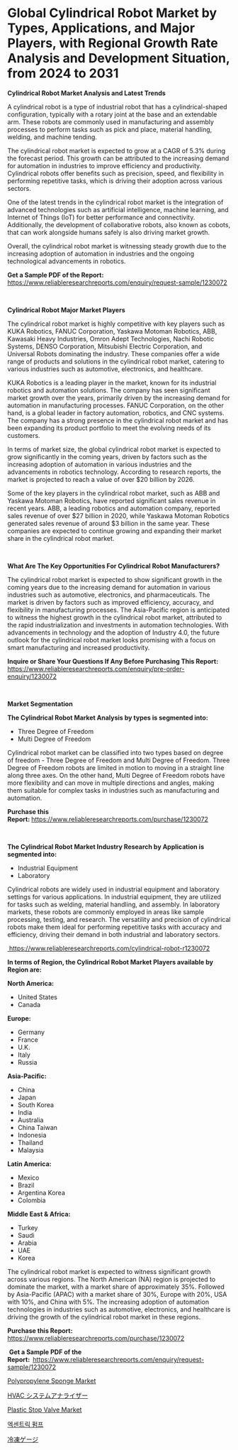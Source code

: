 <p><h1>Global Cylindrical Robot Market by Types, Applications, and Major Players, with Regional Growth Rate Analysis and Development Situation, from 2024 to 2031</h1></p><p><strong>Cylindrical Robot Market Analysis and Latest Trends</strong></p>
<p><p>A cylindrical robot is a type of industrial robot that has a cylindrical-shaped configuration, typically with a rotary joint at the base and an extendable arm. These robots are commonly used in manufacturing and assembly processes to perform tasks such as pick and place, material handling, welding, and machine tending.</p><p>The cylindrical robot market is expected to grow at a CAGR of 5.3% during the forecast period. This growth can be attributed to the increasing demand for automation in industries to improve efficiency and productivity. Cylindrical robots offer benefits such as precision, speed, and flexibility in performing repetitive tasks, which is driving their adoption across various sectors.</p><p>One of the latest trends in the cylindrical robot market is the integration of advanced technologies such as artificial intelligence, machine learning, and Internet of Things (IoT) for better performance and connectivity. Additionally, the development of collaborative robots, also known as cobots, that can work alongside humans safely is also driving market growth.</p><p>Overall, the cylindrical robot market is witnessing steady growth due to the increasing adoption of automation in industries and the ongoing technological advancements in robotics.</p></p>
<p><strong>Get a Sample PDF of the Report:&nbsp;</strong> <a href="https://www.reliableresearchreports.com/enquiry/request-sample/1230072">https://www.reliableresearchreports.com/enquiry/request-sample/1230072</a></p>
<p>&nbsp;</p>
<p><strong>Cylindrical Robot Major Market Players</strong></p>
<p><p>The cylindrical robot market is highly competitive with key players such as KUKA Robotics, FANUC Corporation, Yaskawa Motoman Robotics, ABB, Kawasaki Heavy Industries, Omron Adept Technologies, Nachi Robotic Systems, DENSO Corporation, Mitsubishi Electric Corporation, and Universal Robots dominating the industry. These companies offer a wide range of products and solutions in the cylindrical robot market, catering to various industries such as automotive, electronics, and healthcare.</p><p>KUKA Robotics is a leading player in the market, known for its industrial robotics and automation solutions. The company has seen significant market growth over the years, primarily driven by the increasing demand for automation in manufacturing processes. FANUC Corporation, on the other hand, is a global leader in factory automation, robotics, and CNC systems. The company has a strong presence in the cylindrical robot market and has been expanding its product portfolio to meet the evolving needs of its customers.</p><p>In terms of market size, the global cylindrical robot market is expected to grow significantly in the coming years, driven by factors such as the increasing adoption of automation in various industries and the advancements in robotics technology. According to research reports, the market is projected to reach a value of over $20 billion by 2026.</p><p>Some of the key players in the cylindrical robot market, such as ABB and Yaskawa Motoman Robotics, have reported significant sales revenue in recent years. ABB, a leading robotics and automation company, reported sales revenue of over $27 billion in 2020, while Yaskawa Motoman Robotics generated sales revenue of around $3 billion in the same year. These companies are expected to continue growing and expanding their market share in the cylindrical robot market.</p></p>
<p>&nbsp;</p>
<p><strong>What Are The Key Opportunities For Cylindrical Robot Manufacturers?</strong></p>
<p><p>The cylindrical robot market is expected to show significant growth in the coming years due to the increasing demand for automation in various industries such as automotive, electronics, and pharmaceuticals. The market is driven by factors such as improved efficiency, accuracy, and flexibility in manufacturing processes. The Asia-Pacific region is anticipated to witness the highest growth in the cylindrical robot market, attributed to the rapid industrialization and investments in automation technologies. With advancements in technology and the adoption of Industry 4.0, the future outlook for the cylindrical robot market looks promising with a focus on smart manufacturing and increased productivity.</p></p>
<p><strong>Inquire or Share Your Questions If Any Before Purchasing This Report:</strong> <a href="https://www.reliableresearchreports.com/enquiry/pre-order-enquiry/1230072">https://www.reliableresearchreports.com/enquiry/pre-order-enquiry/1230072</a></p>
<p>&nbsp;</p>
<p><strong>Market Segmentation</strong></p>
<p><strong>The Cylindrical Robot Market Analysis by types is segmented into:</strong></p>
<p><ul><li>Three Degree of Freedom</li><li>Multi Degree of Freedom</li></ul></p>
<p><p>Cylindrical robot market can be classified into two types based on degree of freedom - Three Degree of Freedom and Multi Degree of Freedom. Three Degree of Freedom robots are limited in motion to moving in a straight line along three axes. On the other hand, Multi Degree of Freedom robots have more flexibility and can move in multiple directions and angles, making them suitable for complex tasks in industries such as manufacturing and automation.</p></p>
<p><strong>Purchase this Report:&nbsp;</strong><a href="https://www.reliableresearchreports.com/purchase/1230072">https://www.reliableresearchreports.com/purchase/1230072</a></p>
<p>&nbsp;</p>
<p><strong>The Cylindrical Robot Market Industry Research by Application is segmented into:</strong></p>
<p><ul><li>Industrial Equipment</li><li>Laboratory</li></ul></p>
<p><p>Cylindrical robots are widely used in industrial equipment and laboratory settings for various applications. In industrial equipment, they are utilized for tasks such as welding, material handling, and assembly. In laboratory markets, these robots are commonly employed in areas like sample processing, testing, and research. The versatility and precision of cylindrical robots make them ideal for performing repetitive tasks with accuracy and efficiency, driving their demand in both industrial and laboratory sectors.</p></p>
<p><a href="https://www.reliableresearchreports.com/cylindrical-robot-r1230072">&nbsp;https://www.reliableresearchreports.com/cylindrical-robot-r1230072</a></p>
<p><strong>In terms of Region, the Cylindrical Robot Market Players available by Region are:</strong></p>
<p>
    <p> <strong> North America: </strong>
        <ul>
            <li>United States</li>
            <li>Canada</li>
        </ul>
        </p> 
    <p> <strong> Europe: </strong>
        <ul>
            <li>Germany</li>
            <li>France</li>
            <li>U.K.</li>
            <li>Italy</li>
            <li>Russia</li>
        </ul>
        </p> 
    <p> <strong> Asia-Pacific: </strong>
        <ul>
            <li>China</li>
            <li>Japan</li>
            <li>South Korea</li>
            <li>India</li>
            <li>Australia</li>
            <li>China Taiwan</li>
            <li>Indonesia</li>
            <li>Thailand</li>
            <li>Malaysia</li>
        </ul>
        </p> 
    <p> <strong> Latin America: </strong>
        <ul>
            <li>Mexico</li>
            <li>Brazil</li>
            <li>Argentina Korea</li>
            <li>Colombia</li>
        </ul>
        </p> 
    <p> <strong> Middle East & Africa: </strong>
        <ul>
            <li>Turkey</li>
            <li>Saudi</li>
            <li>Arabia</li>
            <li>UAE</li>
            <li>Korea</li>
        </ul>
    </p>
    </p>
<p><p>The cylindrical robot market is expected to witness significant growth across various regions. The North American (NA) region is projected to dominate the market, with a market share of approximately 35%. Followed by Asia-Pacific (APAC) with a market share of 30%, Europe with 20%, USA with 10%, and China with 5%. The increasing adoption of automation technologies in industries such as automotive, electronics, and healthcare is driving the growth of the cylindrical robot market in these regions.</p></p>
<p><strong>Purchase this Report: </strong><a href="https://www.reliableresearchreports.com/purchase/1230072">https://www.reliableresearchreports.com/purchase/1230072</a></p>
<p>&nbsp;<strong>Get a Sample PDF of the Report:&nbsp;&nbsp;</strong><a href="https://www.reliableresearchreports.com/enquiry/request-sample/1230072">https://www.reliableresearchreports.com/enquiry/request-sample/1230072</a></p>
<p><strong></strong></p>
<p><p><a href="https://issuu.com/reportprime-2/docs/polypropylene-sponge-market-size-2030.pptx">Polypropylene Sponge Market</a></p><p><a href="https://github.com/LeanneBruen2023/Market-Research-Report-List-1/blob/main/668736030829.md">HVAC システムアナライザー</a></p><p><a href="https://github.com/jsmusil/Market-Research-Report-List-2/blob/main/plastic-stop-valve-market.md">Plastic Stop Valve Market</a></p><p><a href="https://github.com/iansanftyord09878/Market-Research-Report-List-1/blob/main/546656928221.md">엑센트릭 펌프</a></p><p><a href="https://github.com/cnnriuez22368/Market-Research-Report-List-1/blob/main/564461530828.md">冷凍ゲージ</a></p></p>